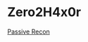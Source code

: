 # Zero2H4x0r


[Passive Recon](https://github.com/CyberSec-Monkey/Zero2H4x0r/tree/main/passive%20recon)
